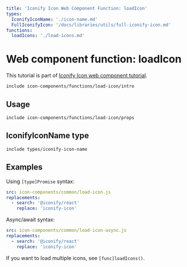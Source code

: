 ```yaml
title: 'Iconify Icon Web Component Function: loadIcon'
types:
  IconifyIconName: './icon-name.md'
  FullIconifyIcon: '/docs/libraries/utils/full-iconify-icon.md'
functions:
  loadIcons: './load-icons.md'
```

# Web component function: loadIcon

This tutorial is part of [Iconify Icon web component tutorial](./index.md#functions).

`include icon-components/functions/load-icon/intro`

## Usage

`include icon-components/functions/load-icon/props`

## IconifyIconName type

`include types/iconify-icon-name`

## Examples

Using `[type]Promise` syntax:

```yaml
src: icon-components/common/load-icon.js
replacements:
  - search: '@iconify/react'
    replace: 'iconify-icon'
```

Async/await syntax:

```yaml
src: icon-components/common/load-icon-async.js
replacements:
  - search: '@iconify/react'
    replace: 'iconify-icon'
```

If you want to load multiple icons, see `[func]loadIcons()`.
